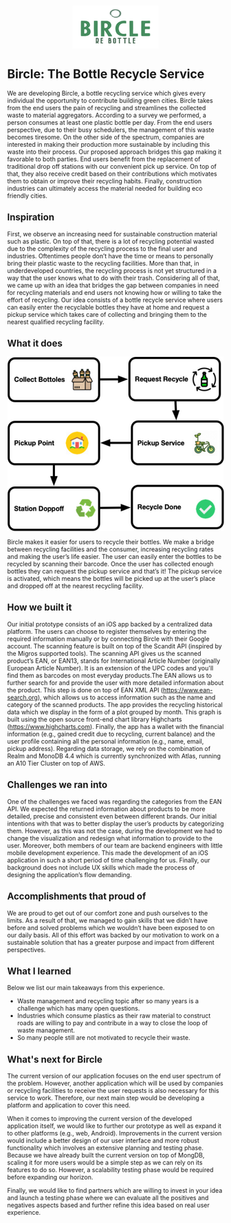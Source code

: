 <p align="center"><img src="https://github.com/isabellyrocha/bircle/blob/master/docs/slogan.png" width="200" height="100"/></p>


# Bircle: The Bottle Recycle Service

We are developing Bircle, a bottle recycling service which gives every individual the opportunity to contribute building green cities. Bircle takes from the end users the pain of recycling and streamlines the collected waste to material aggregators. 
According to a survey we performed, a person consumes at least one plastic bottle per day. From the end users perspective, due to their busy schedulers, the management of this waste becomes tiresome. On the other side of the spectrum, companies are interested in making their production more sustainable by including this waste into their process. Our proposed approach bridges this gap making it favorable to both parties. End users benefit from the replacement of traditional drop off stations with our convenient pick up service. On top of that, they also receive credit based on their contributions which motivates them to obtain or improve their recycling habits. Finally, construction industries can ultimately access the material needed for building eco friendly cities.

## Inspiration

First, we observe an increasing need for sustainable construction material such as plastic. On top of that, there is a lot of recycling potential wasted due to the complexity of the recycling process to the final user and industries. Oftentimes people don’t have the time or means to personally bring their plastic waste to the recycling facilities. More than that, in underdeveloped countries, the recycling process is not yet structured in a way that the user knows what to do with their trash. Considering all of that, we came up with an idea that  bridges the gap between companies in need for recycling materials and end users not knowing how or willing to take the effort of recycling. Our idea consists of a bottle recycle service where users can easily enter the recyclable bottles they have at home and request a pickup service which takes care of collecting and bringing them to the nearest qualified recycling facility.

## What it does

<p align="center"><img src="https://github.com/isabellyrocha/bircle/blob/master/docs/bircle_flow.jpg"/></p>

Bircle makes it easier for users to recycle their bottles. We make a bridge between recycling facilities and the consumer, increasing recycling rates and making the user’s life easier. The user can easily enter the bottles to be recycled by scanning their barcode. Once the user has collected enough bottles they can request the pickup service and that’s it! The pickup service is activated, which means the bottles will be picked up at the user’s place and dropped off at the nearest recycling facility.

## How we built it

Our initial prototype consists of an iOS app backed by a centralized data platform. The users can choose to register themselves by entering the required information manually or by connecting Bircle with their Google account.  The scanning feature is built on top of the Scandit API (inspired by the Migros supported tools). The scanning API gives us the scanned product’s EAN, or EAN13, stands for International Article Number (originally European Article Number). It is an extension of the UPC codes and you'll find them as barcodes on most everyday products.The EAN allows us to further search for and provide the user with more detailed information about the product. This step is done on top of EAN XML API (https://www.ean-search.org), which allows us to access information such as the name and category of the scanned products. The app provides the recycling historical data which we display in the form of a plot grouped by month. This graph is built using the open source front-end chart library Highcharts (https://www.highcharts.com). Finally, the app has a wallet with the financial information (e.g., gained credit due to recycling, current balance) and the user profile containing all the personal information (e.g., name, email, pickup address). Regarding data storage, we rely on the combination of Realm and MonoDB 4.4 which is currently synchronized with Atlas, running an A10 Tier Cluster on top of AWS.

## Challenges we ran into

One of the challenges we faced was regarding the categories from the EAN API. We expected the returned information about products to be more detailed, precise and consistent even between different brands. Our initial intentions with that was to better display the user’s products by categorizing them. However, as this was not the case, during the development we had to change the visualization and redesign what information to provide to the user. 
Moreover, both members of our team are backend engineers with little mobile development experience. This made the development of an iOS application in such a short period of time challenging for us. Finally, our background does not include UX skills which made the process of designing the application’s flow demanding.

## Accomplishments that  proud of

We are proud to get out of our comfort zone and push ourselves to the limits. As a result of that, we managed to gain skills that we didn’t have before and solved problems which we wouldn’t have been exposed to on our daily basis. All of this effort was backed by our motivation to work on a sustainable solution that has a greater purpose and impact from different perspectives.

## What I learned

Below we list our main takeaways from this experience.
- Waste management and recycling topic after so many years is a challenge which has many open questions. 
- Industries which consume plastics as their raw material to construct roads are willing to pay and contribute in a way to close the loop of waste management. 
- So many people still are not motivated to recycle their waste.

## What's next for Bircle

The current version of our application focuses on the end user spectrum of the problem. However, another application which will be used by companies or recycling facilities to receive the user requests is also necessary for this service to work. Therefore, our next main step would be developing a platform and application to cover this need.

When it comes to improving the current version of the developed application itself, we would like to further our prototype as well as expand it to other platforms (e.g., web, Android). Improvements in the current version would include a better design of our user interface and more robust functionality which involves an extensive planning and testing phase. Because we have already built the current version on top of MongDB, scaling it for more users would be a simple step as we can rely on its features to do so. However, a scalability testing phase would be required before expanding our horizon.

Finally, we would like to find partners which are willing to invest in your idea and launch a testing phase where we can evaluate all the positives and negatives aspects based and further refine this idea based on real user experience.

